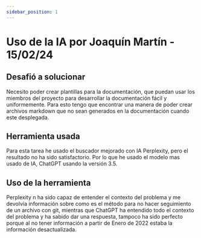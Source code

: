 ```yaml
---
sidebar_position: 1
---
```


# Uso de la IA por Joaquín Martín - 15/02/24

## Desafió a solucionar

Necesito poder crear plantillas para la documentación, que puedan usar los miembros del proyecto para desarrollar la documentación fácil y uniformemente.
Para esto tengo que encontrar una manera de poder crear archivos markdown que no sean generados en la documentación cuando este desplegada.

## Herramienta usada

Para esta tarea he usado el buscador mejorado con IA Perplexity, pero el resultado no ha sido satisfactorio. Por lo que he usado el modelo mas usado de IA, ChatGPT usando la versión 3.5.

## Uso de la herramienta 

Perplexity n ha sido capaz de entender el contexto del problema y me devolvía información sobre como es el método para no hacer seguimiento de un archivo con git, mientras que ChatGPT ha entendido todo el contexto del problema y ha sabido dar una respuesta, tampoco ha sido perfecto porque al no tener información a partir de Enero de 2022 estaba la información desactualizada.